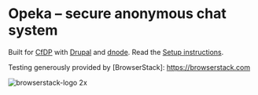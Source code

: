 Opeka – secure anonymous chat system
====================================

Built for [CfDP][] with [Drupal][] and [dnode][]. Read the [Setup instructions][].

[CfDP]: http://www.cfdp.dk/
[Drupal]: http://drupal.org/
[dnode]: https://github.com/substack/dnode/

[Setup instructions]: https://github.com/cfdp/opeka/wiki/_pages

Testing generously provided by [BrowserStack]: https://browserstack.com

![browserstack-logo 2x](https://user-images.githubusercontent.com/391794/44723504-7bb24400-aad0-11e8-85ff-2f970b869d85.png)

